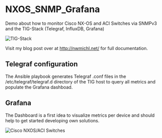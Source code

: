 # NXOS_SNMP_Grafana
Demo about how to monitor Cisco NX-OS and ACI Switches via SNMPv3 and the TIG-Stack (Telegraf, InfluxDB, Grafana)

![TIG-Stack](https://github.com/NWMichl/NXOS_SNMP_Grafana/blob/master/TIG-Stack.png)

Visit my blog post over at http://nwmichl.net/ for full documentation.

## Telegraf configuration
The Ansible playbook generates Telegraf .conf files in the /etc/telegraf/telegraf.d directory of the TIG host to query all metrics and populate the Grafana dashboad.


## Grafana 
The Dashboard is a first idea to visualize metrics per device and should help to get started developing own solutions.

![Cisco NXOS/ACI Switches](https://github.com/NWMichl/NXOS_SNMP_Grafana/blob/master/Cisco_NXOS_Dashboard.png)
